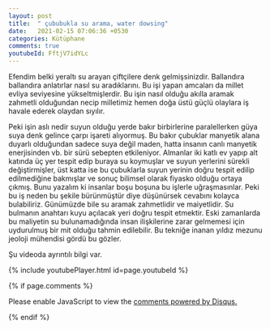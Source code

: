 ```yaml
---
layout: post
title:  " çububukla su arama, water dowsing"
date:   2021-02-15 07:06:36 +0530
categories: Kütüphane
comments: true
youtubeId: FftjV7idYLc
---
```


Efendim belki yeraltı su arayan çiftçilere denk gelmişsinizdir. Ballandıra ballandıra anlatırlar nasıl su aradıklarını. Bu işi yapan amcaları da millet evliya
seviyesine yükseltmişlerdir. Bu işin nasıl olduğu akılla aramak zahmetli olduğundan necip milletimiz hemen doğa üstü güçlü olaylara iş havale ederek olaydan sıyılır.


Peki işin aslı nedir suyun olduğu yerde bakır birbirlerine paralellerken güya suya denk gelince çarpı işareti alıyormuş. Bu bakır çubuklar manyetik alana duyarlı 
olduğundan sadece suya değil maden, hatta insanın canlı manyetik enerjisinden vb. bir sürü sebepten etkileniyor. Almanlar iki katlı ev yapıp alt katında
üç yer tespit edip buraya su koymuşlar ve suyun yerlerini sürekli değiştirmişler, üst katta ise bu çubuklarla suyun yerinin doğru tespit edilip edilmediğine 
bakmışlar ve sonuç bilimsel olarak fiyasko olduğu ortaya çıkmış. Bunu yazalım ki insanlar boşu boşuna bu işlerle uğraşmasınlar. Peki bu iş neden bu şekile bürünmüştür 
diye düşünürsek cevabını kolayca bulabiliriz. Günümüzde bile su aramak zahmetlidir ve maiyetlidir. Su bulmanın anahtarı kuyu açılacak yeri doğru tespit etmektir. 
Eski zamanlarda bu maliyetin su bulunamadığında insan ilişkilerine zarar gelmemesi için uydurulmuş bir mit olduğu tahmin edilebilir. Bu tekniğe inanan yıldız mezunu
jeoloji mühendisi gördü bu gözler.

Şu videoda ayrıntılı bilgi var.

{% include youtubePlayer.html id=page.youtubeId %}






{% if page.comments %}

<div id="disqus_thread"></div>
<script>

/**
*  RECOMMENDED CONFIGURATION VARIABLES: EDIT AND UNCOMMENT THE SECTION BELOW TO INSERT DYNAMIC VALUES FROM YOUR PLATFORM OR CMS.
*  LEARN WHY DEFINING THESE VARIABLES IS IMPORTANT: https://disqus.com/admin/universalcode/#configuration-variables*/
/*
var disqus_config = function () {
this.page.url = PAGE_URL;  // Replace PAGE_URL with your page's canonical URL variable
this.page.identifier = PAGE_IDENTIFIER; // Replace PAGE_IDENTIFIER with your page's unique identifier variable
};
*/
(function() { // DON'T EDIT BELOW THIS LINE
var d = document, s = d.createElement('script');
s.src = 'https://https-iamselcuk-github-io.disqus.com/embed.js';
s.setAttribute('data-timestamp', +new Date());
(d.head || d.body).appendChild(s);
})();
</script>
<noscript>Please enable JavaScript to view the <a href="https://disqus.com/?ref_noscript">comments powered by Disqus.</a></noscript>


{% endif %}

